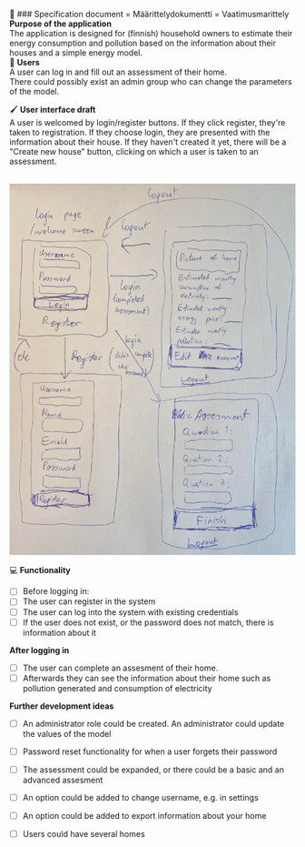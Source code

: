 📎 ### Specification document = Määrittelydokumentti = Vaatimusmarittely<br />
**Purpose of the application**<br />
The application is designed for (finnish) household owners to estimate their energy consumption and pollution based on the information about their houses and a simple energy model.<br />
👥 **Users**<br />
A user can log in and fill out an assessment of their home. <br />
There could possibly exist an admin group who can change the parameters of the model. <br />

🖌️ **User interface draft**<br />
A user is welcomed by login/register buttons. If they click register, they're taken to registration. If they choose login, they are presented with the information about their house. If they haven't created it yet, there will be a "Create new house" button, clicking on which a user is taken to an assessment.<br /><br />

![User interface draft](/documentation/user_interface_draft.png)

💻 **Functionality**<br />
- [ ] Before logging in:<br />
- [ ] The user can register in the system<br />
- [ ] The user can log into the system with existing credentials<br />
- [ ] If the user does not exist, or the password does not match, there is information about it<br />

**After logging in**<br />
- [ ] The user can complete an assesment of their home.<br />
- [ ] Afterwards they can see the information about their home such as pollution generated and consumption of electricity <br />

**Further development ideas**<br />
- [ ] An administrator role could be created. An administrator could update the values of the model<br />
- [ ] Password reset functionality for when a user forgets their password<br />
- [ ] The assessment could be expanded, or there could be a basic and an advanced assesment<br />
- [ ] An option could be added to change username, e.g. in settings<br />
- [ ] An option could be added to export information about your home<br />
- [ ] Users could have several homes <br />

